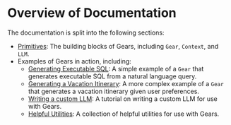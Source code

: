 # Overview of Documentation

The documentation is split into the following sections:

- [Primitives](/gears/primitives): The building blocks of Gears, including `Gear`, `Context`, and `LLM`.
- Examples of Gears in action, including:
  - [Generating Executable SQL](/gears/examples/simple): A simple example of a `Gear` that generates executable SQL from a natural language query.
  - [Generating a Vacation Itinerary](/gears/examples/advanced): A more complex example of a `Gear` that generates a vacation itinerary given user preferences.
  - [Writing a custom LLM](/gears/examples/customllm): A tutorial on writing a custom LLM for use with Gears.
  - [Helpful Utilities](\gears/examples/utils): A collection of helpful utilities for use with Gears.
